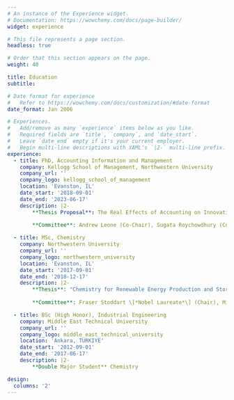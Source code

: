 ```yaml
---
# An instance of the Experience widget.
# Documentation: https://wowchemy.com/docs/page-builder/
widget: experience

# This file represents a page section.
headless: true

# Order that this section appears on the page.
weight: 40

title: Education
subtitle:

# Date format for experience
#   Refer to https://wowchemy.com/docs/customization/#date-format
date_format: Jan 2006

# Experiences.
#   Add/remove as many `experience` items below as you like.
#   Required fields are `title`, `company`, and `date_start`.
#   Leave `date_end` empty if it's your current employer.
#   Begin multi-line descriptions with YAML's `|2-` multi-line prefix.
experience:
  - title: PhD, Accounting Information and Management
    company: Kellogg School of Management, Northwestern University
    company_url: ''
    company_logo: kellogg_school_of_management
    location: 'Evanston, IL'
    date_start: '2018-09-01'
    date_end: '2023-06-17'
    description: |2-
        **Thesis Proposal**: The Real Effects of Accounting on Innovation
        
        **Committee**: Andrew Leone (Co-Chair), Sugata Roychowdhury (Co-Chair), Beverly Walther, Ronald Dye, Dimitris Papanikolaou

  - title: MSc, Chemistry
    company: Northwestern University
    company_url: ''
    company_logo: northwestern_university
    location: 'Evanston, IL'
    date_start: '2017-09-01'
    date_end: '2018-12-17'
    description: |2-
        **Thesis**: "Chemistry for Renewable Energy Production and Storage: Molecular Engineering, Mechanically Interlocked Molecules and Quantum Investigation"
        
        **Committee**: Fraser Stoddart \[*Nobel Laureate*\] (Chair), Michael Wasielewski, Regan Thomson

  - title: BSc (High Honor), Industrial Engineering
    company: Middle East Technical University
    company_url: ''
    company_logo: middle_east_technical_university
    location: 'Ankara, TURKIYE'
    date_start: '2012-09-01'
    date_end: '2017-06-17'
    description: |2-
        **Double Major Student** Chemistry

design:
  columns: '2'
---
```

